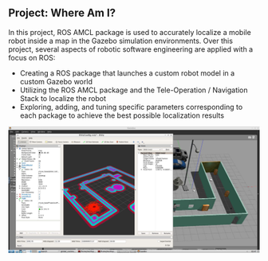 ## Project: Where Am I?
In this project, ROS AMCL package is used to accurately localize a mobile robot inside a map in the Gazebo simulation environments.
Over this project, several aspects of robotic software engineering are applied with a focus on ROS:
- Creating a ROS package that launches a custom robot model in a custom Gazebo world
- Utilizing the ROS AMCL package and the Tele-Operation / Navigation Stack to localize the robot
- Exploring, adding, and tuning specific parameters corresponding to each package to achieve the best possible localization results

![](Localization.JPG)
